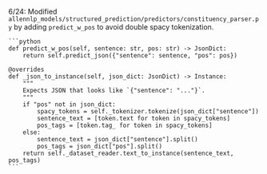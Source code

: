 6/24: Modified `allennlp_models/structured_prediction/predictors/constituency_parser.py` by adding `predict_w_pos` to avoid double spacy tokenization.

    ```python
    def predict_w_pos(self, sentence: str, pos: str) -> JsonDict:
        return self.predict_json({"sentence": sentence, "pos": pos})

    @overrides
    def _json_to_instance(self, json_dict: JsonDict) -> Instance:
        """
        Expects JSON that looks like `{"sentence": "..."}`.
        """
        if "pos" not in json_dict:
            spacy_tokens = self._tokenizer.tokenize(json_dict["sentence"])
            sentence_text = [token.text for token in spacy_tokens]
            pos_tags = [token.tag_ for token in spacy_tokens]
        else:
            sentence_text = json_dict["sentence"].split()
            pos_tags = json_dict["pos"].split()
        return self._dataset_reader.text_to_instance(sentence_text, pos_tags)
    ```
